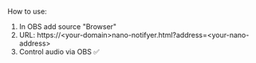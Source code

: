 How to use:

1. In OBS add source "Browser"
2. URL: https://&lt;your-domain&gt;nano-notifyer.html?address=&lt;your-nano-address&gt;
3. Control audio via OBS ✅

